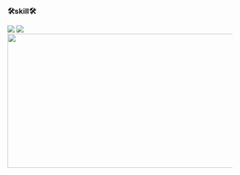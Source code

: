 ### 🛠skill🛠

<div>
<img src="https://img.shields.io/badge/html5-E34F26?style=flat&logo=html5&logoColor=ffffff"/>
<img src="https://img.shields.io/badge/spring-6DB33F?style=flat&logo=spring&logoColor=ffffff"/
<img src="https://img.shields.io/badge/javascript-F7DF1E?style=flat&logo=javascript&logoColor=ffffff"/>
</div>

<a href="https://github.com/devxb/gitanimals">
<img
  src="https://render.gitanimals.org/farms/wt0329"
  width="600"
  height="300"
/>
</a>
